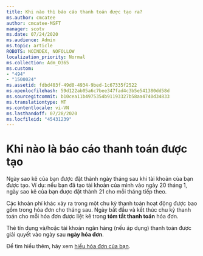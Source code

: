```yaml
---
title: Khi nào thì báo cáo thanh toán được tạo ra?
ms.author: cmcatee
author: cmcatee-MSFT
manager: scotv
ms.date: 07/24/2020
ms.audience: Admin
ms.topic: article
ROBOTS: NOINDEX, NOFOLLOW
localization_priority: Normal
ms.collection: Adm_O365
ms.custom:
- "494"
- "1500024"
ms.assetid: fdbd403f-49d0-4934-9bed-1c67335f2522
ms.openlocfilehash: 59d122ab05a6c7bee347fad4c3b5e541380dd58d
ms.sourcegitcommit: b10cea11b4975354b91193327b58aa4740d34833
ms.translationtype: MT
ms.contentlocale: vi-VN
ms.lasthandoff: 07/28/2020
ms.locfileid: "45431239"
---
```

# <a name="when-is-the-billing-statement-generated"></a>Khi nào là báo cáo thanh toán được tạo

Ngày sao kê của bạn được đặt thành ngày tháng sau khi tài khoản của bạn được tạo. Ví dụ: nếu bạn đã tạo tài khoản của mình vào ngày 20 tháng 1, ngày sao kê của bạn được đặt thành 21 cho mỗi tháng tiếp theo.

Các khoản phí khác xảy ra trong một chu kỳ thanh toán hoạt động được bao gồm trong hóa đơn cho tháng sau. Ngày bắt đầu và kết thúc chu kỳ thanh toán cho mỗi hóa đơn được liệt kê trong **tóm tắt thanh toán** hóa đơn.

Thẻ tín dụng và/hoặc tài khoản ngân hàng (nếu áp dụng) thanh toán được giải quyết vào ngày sau **ngày hóa đơn**.
  
Để tìm hiểu thêm, hãy xem [hiểu hóa đơn của bạn](https://docs.microsoft.com/microsoft-365/commerce/billing-and-payments/understand-your-invoice2).